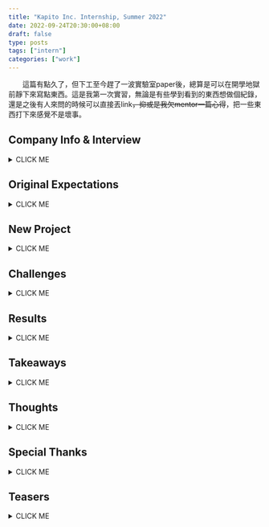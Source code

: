 ```yaml
---
title: "Kapito Inc. Internship, Summer 2022"
date: 2022-09-24T20:30:00+08:00
draft: false
type: posts
tags: ["intern"]
categories: ["work"]
---
```


&emsp;&emsp;這篇有點久了，但下工至今趕了一波實驗室paper後，總算是可以在開學地獄前靜下來寫點東西。這是我第一次實習，無論是有些學到看到的東西想做個紀錄，還是之後有人來問的時候可以直接丟link<strike>，抑或是我欠mentor一篇心得</strike>，把一些東西打下來感覺不是壞事。

## Company Info & Interview

<details>
      <summary>CLICK ME</summary>

<br>

&emsp;&emsp;[開必拓數據](fastable.ai)，一間用電腦視覺提供智能品控方案的新創公司。當時跟專題隊友在就博會後整理了幾家公司的DM一起投履歷。會投這家絕對不是因為太晚開始寫CV一堆公司都收滿了有個原因是大多數的Intern都是分Frontend跟Backend招，但我比較喜歡碰Data或ML類型的。既然是這種類型的公司，Intern也沒明定收上述兩者，後來就決定投看看。

&emsp;&emsp;如同我面試的另一家新創公司，面試的Lucas (技術長)跟Tina (營運長，我後來的mentor)都是公司的創辦人，但沒有我預期的緊張感，在個人Project的細節討論間穿插一些閒聊。我跟專題隊友的project重疊率太高還在兩分鐘內一起送履歷，所以被看出來應該互相認識，後兩個面試的超怕講錯話還互相複習之前的project怎麼分工的:sweat:。三個人面完都覺得有希望，但全部拿到offer絕對是意料之外。我面的另一家新創公司也有收到offer，但既然開必拓是抱團實習而且面試氛圍不錯，why not give it a go?

</details>

## Original Expectations

<details>
      <summary>CLICK ME</summary>

<br>

&emsp;&emsp;做為一個把Github當Google Drive，`fork`跟`merge`基本上沒用過的人，去實習的一個期望應該就是看一個公司怎麼維護大型軟體架構；發PR應該是基本，我兩個隊友後來還玩到CI/CD。聽了Tina的Day1簡報後感覺的確是這樣，把既有的Script自動化看起來會吃掉整個七月。一開始進度還算上軌道，前兩週發了2個PR，後來也有一次review的機會 (Thanks Henry :slightly_smiling_face:)，不過我整個暑假的既有軟體維護就到這了......？

</details>

## New Project

<details>
  <summary>CLICK ME</summary>

<br>

&emsp;&emsp;公司用AI做瑕疵檢測時，無法避免的是這個過程出現瑕疵。鏡頭上黏了一個髒汙，可能就會因為畫面上有個黑點所以狂判瑕疵；如果光影因素讓背景出現類似瑕疵的特徵，也不是不可能誤判。公司的資料專員當然會定期巡查產線狀況，但當客戶生產線越開越多，巡線的週期也會拉長，客戶也就越有可能比公司早發現問題。

&emsp;&emsp;這些事情通常發生在瑕疵數量激增或大減，或是瑕疵大量集中在同一個點的時候。第一週的星期三，Tina就安排了一日黑客松，希望我嘗試這樣的Anomaly Detection，找出潛在的異常產線並回報優先序給資料專員優先巡線。

</details>

## Challenges

<details>
      <summary>CLICK ME</summary>

<br>

&emsp;&emsp;當天早上創建`Hackathon`這個資料夾時，我並不知道到了八月中這還會是自己主要的工作目錄，也沒想像過這個project能吃掉我整個暑假。Let's see what happened...

### Mathematics

&emsp;&emsp;尋找異常值跟離群值的方法很多，但如果跟實際的資料分布落差過大，那也不合用。我有一天上班在翻大二機率課本跟講義，然後又花了一天畫CDF跟histogram觀察資料，才確定幾個可能可以用的方法。學校數學是用得上的，真心不騙。

### User Feedback

&emsp;&emsp;這個project最後的產物是資料專員巡線時的輔助工具，所以也開了幾次會討論這個project的走向。因為資料專員相對沒有coding背景，對我來說剛好是個練習把我的想法轉成「人話」，同時也嘗試釐清他們需要什麼的機會。考慮到我把code logic跟mentor講的時候就已經說明得有點吃力，這個訓練算是必要的。剛開始的幾次開會看著Zoom上所有人困惑的表情老實說有點絕望，但看在這狀況有在減少，<strike>不論是我真的開始講人話還是與會的各位開始聽懂我的鬼話</strike>，溝通的效率想必多少有所提升🤔

### Infrastructure

&emsp;&emsp;雖然維護既有架構大概在第二週後就已經跳出我的實習計畫之外，但我想以一個Intern來說更難得的經驗是寫新的project時如何顧慮後續開發；就算你是從獨立開發開始，也要讓後續的開發者能看懂你在寫什麼，或是透過相對方便的手段擴充功能。這可能是我第一個有好好用物件導向的project，註解打好打滿，也幾乎follow PEP8的規則。因為暑假期間這個project只有我寫，我其實也不知道這些架構做得如何，但看在mentor過了兩週還沒發LINE噴我，或許還行(？)

### Visualization

&emsp;&emsp;哪些產線有異常應該怎麼呈現也是個探討許久的課題。最簡單的做法就是把篩出來的異常產線直接用`pandas`輸出成csv檔，但顯然易讀性極差。進一步的做法是用Python輸出一個簡單的HTML，把csv的表格輸出，同時附上一些統計圖表的連結，但因為資訊太亂，自己都覺得不堪用了就得另尋做法。最後發現`plotly`可以結合表格、互動式圖表跟HTML，也就用了這個框架完成前端的資料視覺化。要放哪些圖表，則是查了[The Data Visualization Catalogue](https://datavizcatalogue.com/)找靈感，再跟資料專員討論決定。

</details>

## Results

<details>
      <summary>CLICK ME</summary>

<br>

整個界面有幾張圖表，就順帶說明他們的作用。

<img src="static/overall.jpg" title="" alt="" width="90%">

&emsp;&emsp;Marimekko Chart (第一張的馬賽克圖)用各個鏡頭和瑕疵在鏡頭內的占比當兩軸，圖塊面積直接對應瑕疵數量，可一覽整個產線眾數。

<img src="static/line.jpg" title="" alt="" width="90%">

&emsp;&emsp;長條圖可觀察每種瑕疵的數量，圖上的歷史中位數折線也可作為參考。直方圖跟折線圖都是拿當下資料對應長期分佈，前者方便看出離群值偏離量，後者可以根據時間軸觀測趨勢。

<img src="static/camera.jpg" title="" alt="" width="90%">

&emsp;&emsp;熱區圖對應鏡頭的實際空間分布，可辨識瑕疵是否集中在同一位置。

</details>

## Takeaways

<details>
      <summary>CLICK ME</summary>

<br>

### MLOps ([Video Link](https://www.youtube.com/watch?v=06-AZXmwHjo))

&emsp;&emsp;實習的第一天Tina就丟了上面這支影片給我看，基本上也是開必拓做AI時的思維。一個Data Science的研究應該是80% data、20% model，但我們在學校寫作業的時候很少觀察資料特性，反而大多數時間都在調模型參數。如何精緻化餵給模型的資料，還有部屬模型後如何把誤判狀況比較多的case進行修正，可能是個比收集更多資料或加大模型還要有用的做法。雖然我這兩個月實際上根本沒有碰到ML的東西，但這個觀念帶入之後專題研究中NLP的部分，我想是必要的。

### Optimize for Performance

  作為心態上偏向最小努力原則的競程選手，通常時間複雜度正確就不管了，對刷秒數跟記憶體相對不感興趣。不過這次實習處理到$10^8$量級的資料後，有注意到改用幾個函式，或換個寫法，可以讓你使用的RAM砍半，或是讓執行時間從3小時降到20分鐘。學校的作業或比賽碰不到這個數字幾乎不會注意到常數，但現實狀況下這個常數壓掉一半就能省下時間跟運算資源。不過有時間的話，下一步可能需要學的是為什麼這樣優化有用，而不是無知地套用同一個方法。

### 開會大綱很重要

&emsp;&emsp;我常常開會的時候準備要討論的事情很多，但當大家重心放在其中一兩點時，最後幾點很可能就沒辦法深入討論甚至討論不到。後來發現把要討論的東西先丟上slack，想導論的東西就都能討論完。Zoom的40分鐘會議限制也蠻棒的，講重點不浪費時間是個重要原則。

### 遇到問題，提出目前進度跟多種解法，順帶發表自己看法

&emsp;&emsp;Intern Midterm Chat的時候，Lucas跟Tina有提出遇到問題或需要選擇的情境時，跟上司或周圍的人如何回報跟決定。自己後來在工作和其他情境都練習過這樣討論事情，的確對整體效率進展不差。雖然好像發表自己看法好像有點帶風向，但決定不出來的時候拋出點意見或許能加速決定。

</details>

## Thoughts

<details>
      <summary>CLICK ME</summary>

<br>

&emsp;&emsp;這次實習正好是個讓我看看軟體工程師生活是什麼樣子的機會，兩個月下來也有幾個比較大方向的心得。

1. 自己工作時的特性
   個人觀察下來，工作效率算蠻大起大落的。想法完整或有明確解法時，我可以在電腦前打code兩三個小時；反過來的情況就真的很坐不住，沒幾分鐘就會離開位子，在辦公室角落拉筋也是常有的事。蠻謝謝公司這方面沒什麼限制，我有時候想法上卡住的時候，物理上跳脫現在的狀態還蠻有幫助的。

2. 工作作息
   自己有一週運動五次的習慣，但上班朝九晚六，回到宿舍就已經很累了，就算真要運動也會拖拖拉拉，晚睡又會影響隔天的作息。後來發現7.多起來運動再去上班還不錯，有維持一定的體能訓練，後面要上班除了是個時間上的deadline，也會避免自己過度操勞(尤其考慮還要騎腳踏車去公司的話)，自然就相對不容易受傷。下工後這兩週比較晚睡，希望之後可以調整回來。

3. Startup v.s. Big Companies
   我沒能到大公司實習很大的原因是太晚準備CV，所以我就說服自己去新創公司人少，自己發揮的空間相對多，而事實最後也如同我的想像。在merge PR時是真的不敢按下去的，因為你知道一旦merge就會部署並實際運作。當我把project code整理好最後push到雲端時，也在數字上看到成果：2000+行的Python(含註解)，還有200+行的Markdown (documentation)。雖然程式碼行數真的不代表什麼，但我很清楚這個暑假磨練了多少。雖然startup的實習寫在CV上可能是間名不見經傳的公司，但累積的經驗就我個人而言比履歷上那幾行字重要得多。
   
   > I probably shouldn't be using `git` like this, bUt AnYwAy![](static/commit.jpg)

4. 找到CS中有興趣然後可以發揮的領域
   雖然看到大多數Intern都招Frontend跟Backend，但還蠻慶幸那時候沒有強迫自己選一個，因為自己還是對觀察資料、想點數學，然後利用這些finding做些什麼比較感興趣；所以大方向上來說，還是ML跟Data Science。

5. Data Science + ?
   雖然如此，我不想單純找有商業價值，或是對公司有益的finding。實習的兩個月雖然是待在做智能品控的公司，但我對這個應用相對不感興趣；同時我也覺得單純做Data Science的衝勁可能可以讓我做兩個月，但很可能撐不了十年。現在想到最可行的解法，就是找有興趣的領域結合目前所學的Data Science。很多人對我大四不打算修任何資工系的課的決定感到訝異，但我可能需要透過這年的修課來探索之後想玩的應用。

</details>

## Special Thanks

<details>
      <summary>CLICK ME</summary>

<br>

&emsp;&emsp;謝謝Henry在我執行VM和Airflow時提供了不少支援和建議。ところで，日本語で使うWindowsは凄い。

&emsp;&emsp;謝謝HP跟Tyler偶爾會找我們閒聊工作以外的事情。老實說每次Tyler六點來辦公室喊下班時，整間辦公室無動於衷的畫面還頗有喜感的:sweat_smile:。

&emsp;&emsp;謝謝Cindy, Perry, Winni兩個月以來開會的耐心討論，現階段的成品合不合用我不能論斷，但討論後得到明確的開發方向是事實。然後，我如果之後有設定檔出問題，一定會仔細檢查年份的😁

&emsp;&emsp; 謝謝一起實習的Ian跟James每天中午提醒我吃飯，然後三點多提醒我下班。Long year ahead, let's go💪💪

&emsp;&emsp;最後謝謝Lucas跟Tina這個暑假給我們到開必拓實習的機會，還有Tina過去兩個月的mentoring和data science相關知識的分享。雖然沒有訂下明確的時間deadline，但透過提出來的想法跟workload讓我知道有哪些東西是有機會做出來的。兼顧optimistic跟realistic的規劃，絕對是這次實習帶得走的心態。

</details>

## Teasers

<details>
      <summary>CLICK ME</summary>

<br>

### 工作環境

* 配發設備
  筆電是MacBook Air M1，macOS真香
  鍵盤是一般薄膜鍵盤，如果有慣用的建議帶來公司放

* 辦公室環境
  工作區都在木地板上，然後有個脫鞋的草皮區。雖然說工作久了會相對無感，但第一天去有被嚇到，早上來看到寬敞的空間配置跟明亮的氛圍，心情肯定是不會太差。

* 我的位子
  
  <img title="" src="static/table.jpg" alt="" width="450">

* 零食區
  大概一週補一次，但有事做的時候自己就不會嘴饞。尤其是週末回家發現自己變胖，其他變因(e.g. 三餐、運動)改動不大的情況下，我背後的零食區絕對是罪魁禍首，自己有注意的情況下自然就不怎麼會拿。
  (btw我8H桌子下的抽屜裡好像屯了一包品客跟餅乾，開必拓的人有看到的話幫忙把它嗑了🤣)

* 交通
  辦公室在新竹迪卡農對面的辦公大樓，經2022暑期實習生實測從交大光復校區
  
  * 走路約30分鐘
  
  * 騎機車約10分鐘，可停好市多室外停車場
  
  * 騎腳踏車最多15分鐘，可停迪卡農旁有遮雨的腳踏車架

* 午餐
  同事會訂外送，但我們三個通常都出去吃。常吃的店家(走路10分鐘內)：
  
  * 麥味登
  * 八方雲集
  * 美美自助餐
  * A-bao cafe (早餐)
  * 日出而作 (早午餐店)
  * 阿枝客棧 (飯/麵餐館)
  
  需要注意哪幾天有開，沒算好的話連吃三天麥味登蠻痛苦的。

### 交通： 光復路上時速35公里的16吋小折

  把通勤當練車好像不太好，但我這麼做了。實習最後一天遇到颱風天，後輪的煞車皮也被磨平了，我不怎麼怕還有點想挑戰的心態。現在回想起來感覺不太對，之後可能收斂點比較好。詳見影片。

<video height="500" controls controlsList="nodownload">  
    <source src="static/biketowork.mp4" type="video/mp4">
    Your browser does not support the video tag.  
</video>

有天上班前還爆胎，感謝Tina通融 :sweat:

### 升大三暑假 v.s. 升大四暑假

&emsp;&emsp;升大三暑假忙宿營的時候，跟朋友寫活動用的**網頁，用tailwind css排版**；**code寫累了**會被找去做道具跟**搬東西**，然後**拿黑色大塑膠袋**做活動的黑幕。

&emsp;&emsp;升大四暑假去實習的時候，幫公司寫分析用的**網頁，用tailwind css排版**；**code寫累了**會被找去拆零件跟**搬東西**，然後**拿黑色大塑膠袋**收公司的廢料。

<img src="https://pbs.twimg.com/media/EzSBP_tUUAQbtOz.png" title="" alt="" width="400">

結論：過去一年自己並沒有任何長進，棒。

### 其他小事

* All Hands Meeting
  或許新創公司的規模才有辦法開全體員工的會議，從大家的對答中有些收穫

* 自動化工業展
  因為公司有參展，實習結束前的星期五我們的mentor們讓我們去南港的自動化工業展參觀，也跟其他參展商聊到很多智慧製造的看法
  
  <img src="static/outofcontext.jpg" title="" alt="" width="250">

* 辦公室的電子鼓
  最後一天才知道是Allen帶來的，表演有秀到🥁

#### Setbacks

<details>
      <summary>CLICK ME</summary>

<br>

&emsp;&emsp;當然是不會只寫這間公司有多棒，所以提一個我看到的問題，就是工作量稍嫌不均。我一直有進度可以推，但我有個隊友偶爾會在在等事做。我們猜測的兩個原因可能是project經過多層人事討論，或是涉及既有架構的實作可能要比較謹慎，但這兩個可能問題在任何公司可能都會遇到。也有可能單純就是我隊友太強<strike>，那明年的CHI可以躺分了</strike>。

&emsp;&emsp;還有一個就是，辦公室偏安靜，但認真工作的空間就是這樣吧。顯然我太吵了:thinking:

</details>

</details>
